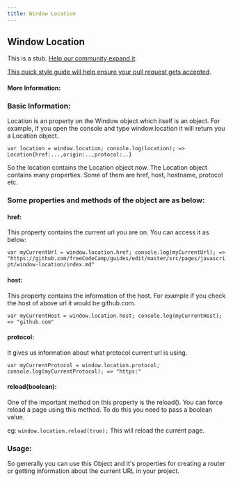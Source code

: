 ```yaml
---
title: Window Location
---
```

## Window Location

This is a stub. <a href='https://github.com/freecodecamp/guides/tree/master/src/pages/javascript/window-location/index.md' target='_blank' rel='nofollow'>Help our community expand it</a>.

<a href='https://github.com/freecodecamp/guides/blob/master/README.md' target='_blank' rel='nofollow'>This quick style guide will help ensure your pull request gets accepted</a>.

<!-- The article goes here, in GitHub-flavored Markdown. Feel free to add YouTube videos, images, and CodePen/JSBin embeds  -->

#### More Information:
<!-- Please add any articles you think might be helpful to read before writing the article -->

### Basic Information:
Location is an property on the Window object which itself is an object.
For example, if you open the console and type window.location it will return you a Location object.

`var location = window.location;
console.log(location);
=> Location{href:...,origin:..,protocol:..}`

So the location contains the Location object now.
The Location object contains many properties. Some of them are href, host, hostname, protocol etc.

### Some properties and methods of the object are as below:

#### href:
This property contains the current url you are on.
You can access it as below:

`var myCurrentUrl = window.location.href;
console.log(myCurrentUrl);
=> "https://github.com/freeCodeCamp/guides/edit/master/src/pages/javascript/window-location/index.md"`

#### host:
This property contains the information of the host.
For example if you check the host of above url it would be github.com.

`var myCurrentHost = window.location.host;
console.log(myCurrentHost);
=> "github.com"`

#### protocol:
It gives us information about what protocol current url is using.

`var myCurrentProtocol = window.location.protocol;
console.log(myCurrentProtocol);
=> "https:"`

#### reload(boolean):
One of the important method on this property is the reload(). You can force reload a page using this method.
To do this you need to pass a boolean value.

eg: `window.location.reload(true);`
This will reload the current page.

### Usage:
So generally you can use this Object and it's properties for creating a router or getting information about the current URL in your project.
